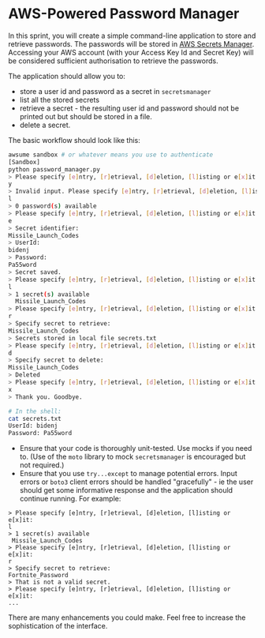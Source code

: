 # AWS-Powered Password Manager

In this sprint, you will create a simple command-line application to store and retrieve passwords. The passwords will be stored in [AWS Secrets Manager](https://aws.amazon.com/secrets-manager/). Accessing your AWS account (with your Access Key Id and Secret Key) will be considered sufficient authorisation to retrieve the passwords.

The application should allow you to:
 - store a user id and password as a secret in `secretsmanager`
 - list all the stored secrets
 - retrieve a secret - the resulting user id and password should not be printed out but should be stored in a file.
 - delete a secret.

The basic workflow should look like this:
```bash
awsume sandbox # or whatever means you use to authenticate
[Sandbox]
python password_manager.py
> Please specify [e]ntry, [r]etrieval, [d]eletion, [l]isting or e[x]it:
y
> Invalid input. Please specify [e]ntry, [r]etrieval, [d]eletion, [l]isting or e[x]it:
l
> 0 password(s) available
> Please specify [e]ntry, [r]etrieval, [d]eletion, [l]isting or e[x]it:
e
> Secret identifier: 
Missile_Launch_Codes
> UserId:
bidenj
> Password:
Pa55word
> Secret saved.
> Please specify [e]ntry, [r]etrieval, [d]eletion, [l]isting or e[x]it:
l
> 1 secret(s) available
  Missile_Launch_Codes
> Please specify [e]ntry, [r]etrieval, [d]eletion, [l]isting or e[x]it:
r
> Specify secret to retrieve:
Missile_Launch_Codes
> Secrets stored in local file secrets.txt
> Please specify [e]ntry, [r]etrieval, [d]eletion, [l]isting or e[x]it:
d
> Specify secret to delete:
Missile_Launch_Codes
> Deleted
> Please specify [e]ntry, [r]etrieval, [d]eletion, [l]isting or e[x]it:
x
> Thank you. Goodbye.

# In the shell:
cat secrets.txt
UserId: bidenj
Password: Pa55word
```

 - Ensure that your code is thoroughly unit-tested. Use mocks if you need to. (Use of the `moto` library to mock `secretsmanager` is encouraged but not required.)
 - Ensure that you use `try...except` to manage potential errors. Input errors or `boto3` client errors should be handled "gracefully" - ie the user should get some informative response and the application should continue running. For example:
 ```
> Please specify [e]ntry, [r]etrieval, [d]eletion, [l]isting or e[x]it:
l
> 1 secret(s) available
  Missile_Launch_Codes
> Please specify [e]ntry, [r]etrieval, [d]eletion, [l]isting or e[x]it:
r
> Specify secret to retrieve:
Fortnite_Password
> That is not a valid secret.
> Please specify [e]ntry, [r]etrieval, [d]eletion, [l]isting or e[x]it:
...
```

 There are many enhancements you could make. Feel free to increase the sophistication of the interface.


